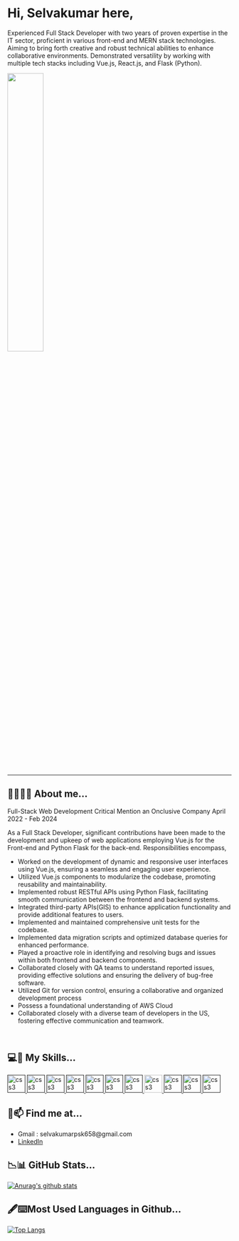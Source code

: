 # Hi, Selvakumar here,
Experienced Full Stack Developer with two years of proven expertise in the IT sector, proficient in various front-end and MERN stack technologies. Aiming to bring forth creative and robust technical abilities to enhance collaborative environments. Demonstrated versatility by working with multiple tech stacks including Vue.js, React.js, and Flask (Python).

<img style="width:40%" src="https://cdn.dribbble.com/users/1162077/screenshots/3848914/programmer.gif"/>
<hr>

## 🙋‍♀️👩‍🎓 About me...
Full-Stack Web Development
Critical Mention an Onclusive Company      April 2022 - Feb 2024                         

As a Full Stack Developer, significant contributions have been made to the development and upkeep of web applications employing Vue.js for the Front-end and Python Flask for the back-end. Responsibilities encompass,

- Worked on the development of dynamic and responsive user interfaces using Vue.js, ensuring a seamless and engaging user experience.
- Utilized Vue.js components to modularize the codebase, promoting reusability and maintainability.
- Implemented robust RESTful APIs using Python Flask, facilitating smooth communication between the frontend and backend systems.
- Integrated third-party APIs(GIS) to enhance application functionality and provide additional features to users.
- Implemented and maintained comprehensive unit tests for the codebase.
- Implemented data migration scripts and optimized database queries for enhanced performance.
- Played a proactive role in identifying and resolving bugs and issues within both frontend and backend components.
- Collaborated closely with QA teams to understand reported issues, providing effective solutions and ensuring the delivery of bug-free software.
- Utilized Git for version control, ensuring a collaborative and organized development process
- Possess a foundational understanding of AWS Cloud
- Collaborated closely with a diverse team of developers in the US, fostering effective communication and teamwork.

<br/>

## 💻🚀 My Skills...
  <p align="left"> <a href="" rel="noreferrer"> <img src="https://cdn-icons-png.flaticon.com/128/5968/5968267.png" alt="css3" width="40" height="40"/> </a> <a href="" rel="noreferrer"> <img src="https://cdn-icons-png.flaticon.com/128/5968/5968242.png" alt="css3" width="40" height="40"/> </a><a href="" rel="noreferrer"> <img src="https://cdn-icons-png.flaticon.com/128/5968/5968292.png" alt="css3" width="40" height="40"/> </a><a href="" rel="noreferrer"> <img src="https://cdn-icons-png.flaticon.com/128/3098/3098090.png" alt="css3" width="40" height="40"/> </a><a href="" rel="noreferrer"> <img src="https://cdn-icons-png.flaticon.com/128/919/919851.png" alt="css3" width="40" height="40"/> </a><a href="" rel="noreferrer"> <img src="https://cdn-icons-png.flaticon.com/128/1183/1183673.png" alt="css3" width="40" height="40"/> </a><a href="" rel="noreferrer"> <img src="https://cdn-icons-png.flaticon.com/128/5968/5968322.png" alt="css3" width="40" height="40"/> </a> <a href=" rel="noreferrer"> <img src="https://www.vectorlogo.zone/logos/pocoo_flask/pocoo_flask-ar21.svg" alt="css3" width="40" height="40"/> </a><a href="" rel="noreferrer"> <img src="https://www.vectorlogo.zone/logos/mysql/mysql-ar21.svg" alt="css3" width="40" height="40"/> </a><a href="" rel="noreferrer"> <img src="https://www.vectorlogo.zone/logos/mongodb/mongodb-ar21.svg" alt="css3" width="40" height="40"/> </a> <a href="" rel="noreferrer"> <img src="https://www.vectorlogo.zone/logos/git-scm/git-scm-icon.svg" alt="css3" width="40" height="40"/> </a>
  </p>

## 📧📫 Find me at...

<ul>
 <li>Gmail : selvakumarpsk658@gmail.com</li>
 <li><a href="https://www.linkedin.com/in/selvakumar-p-409b07220/">LinkedIn</a></li>
</ul>
  
## 📉📊 GitHub Stats...
  
[![Anurag's github stats](https://github-readme-stats.vercel.app/api?username=selva658)](https://github-readme-stats.vercel.app/api?username=selva658)
  <br/>

  ## 🖋⌨Most Used Languages in Github...
[![Top Langs](https://github-readme-stats.vercel.app/api/top-langs/?username=selva658&layout=compact)](https://github-readme-stats.vercel.app/api/top-langs/?username=selva6583&layout=compact)
